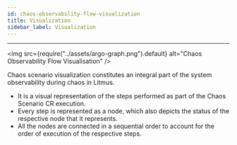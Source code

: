 ```yaml
---
id: chaos-observability-flow-visualization
title: Visualization
sidebar_label: Visualization
---
```


---

<img src={require("../assets/argo-graph.png").default} alt="Chaos Observability Flow Visualisation" />

Chaos scenario visualization constitutes an integral part of the system observability during chaos in Litmus.

- It is a visual representation of the steps performed as part of the Chaos Scenario CR execution.
- Every step is represented as a node, which also depicts the status of the respective node that it represents.
- All the nodes are connected in a sequential order to account for the order of execution of the respective steps.
